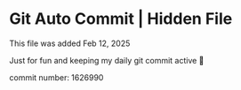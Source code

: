 # Git Auto Commit | Hidden File

This file was added Feb 12, 2025

Just for fun and keeping my daily git commit active 🤪

commit number: 1626990
